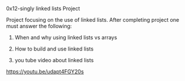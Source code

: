0x12-singly linked lists Project

Project focusing on the use of linked lists. After completing project one must answer the following:

1. When and why using linked lists vs arrays
2. How to build and use linked lists

3. you tube video about linked lists

https://youtu.be/udapt4FGY20s
